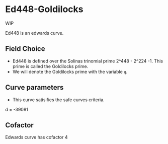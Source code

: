# Ed448-Goldilocks

WIP

Ed448 is an edwards curve.

## Field Choice

-  Ed448 is defined over the Solinas trinomial prime 2^448 - 2^224 -1. This prime is called the Goldilocks prime.
- We will denote the Goldilocks prime with the variable `q`.

## Curve parameters

- This curve satisifies the safe curves criteria.

d = -39081

## Cofactor 

Edwards curve has cofactor 4
